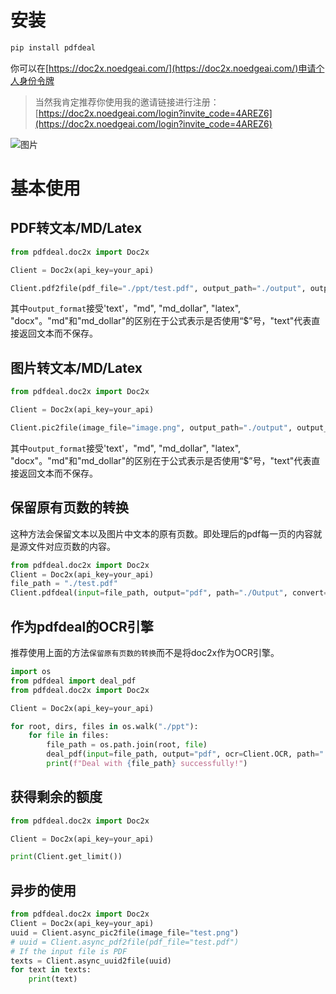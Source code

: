 # 安装

```bash
pip install pdfdeal
```

你可以在[https://doc2x.noedgeai.com/](https://doc2x.noedgeai.com/)申请个人身份令牌

> 当然我肯定推荐你使用我的邀请链接进行注册：[https://doc2x.noedgeai.com/login?invite_code=4AREZ6](https://doc2x.noedgeai.com/login?invite_code=4AREZ6)

![图片](https://github.com/Menghuan1918/pdfdeal/assets/122662527/0b41b142-8210-4009-9ece-ce6f7bf2591a)

# 基本使用

## PDF转文本/MD/Latex

```python
from pdfdeal.doc2x import Doc2x

Client = Doc2x(api_key=your_api)

Client.pdf2file(pdf_file="./ppt/test.pdf", output_path="./output", output_format="md_dollar", ocr=True)
```

其中`output_format`接受'text'，"md", "md_dollar", "latex", "docx"。"md"和"md_dollar"的区别在于公式表示是否使用“$”号，"text"代表直接返回文本而不保存。

## 图片转文本/MD/Latex

```python
from pdfdeal.doc2x import Doc2x

Client = Doc2x(api_key=your_api)

Client.pic2file(image_file="image.png", output_path="./output", output_format="docx", equation=True)
```

其中`output_format`接受'text'，"md", "md_dollar", "latex", "docx"。"md"和"md_dollar"的区别在于公式表示是否使用“$”号，"text"代表直接返回文本而不保存。

## 保留原有页数的转换
这种方法会保留文本以及图片中文本的原有页数。即处理后的pdf每一页的内容就是源文件对应页数的内容。

```python
from pdfdeal.doc2x import Doc2x
Client = Doc2x(api_key=your_api)
file_path = "./test.pdf"
Client.pdfdeal(input=file_path, output="pdf", path="./Output", convert=True)
```

## 作为pdfdeal的OCR引擎
推荐使用上面的方法`保留原有页数的转换`而不是将doc2x作为OCR引擎。

```python
import os
from pdfdeal import deal_pdf
from pdfdeal.doc2x import Doc2x

Client = Doc2x(api_key=your_api)

for root, dirs, files in os.walk("./ppt"):
    for file in files:
        file_path = os.path.join(root, file)
        deal_pdf(input=file_path, output="pdf", ocr=Client.OCR, path="./output")
        print(f"Deal with {file_path} successfully!")
```
## 获得剩余的额度
```python
from pdfdeal.doc2x import Doc2x

Client = Doc2x(api_key=your_api)

print(Client.get_limit())
```

## 异步的使用
```python
from pdfdeal.doc2x import Doc2x
Client = Doc2x(api_key=your_api)
uuid = Client.async_pic2file(image_file="test.png")
# uuid = Client.async_pdf2file(pdf_file="test.pdf")
# If the input file is PDF
texts = Client.async_uuid2file(uuid)
for text in texts:
    print(text)
```